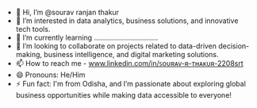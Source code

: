 - 👋 Hi, I’m @sourav ranjan thakur
- 👀 I’m interested in data analytics, business solutions, and innovative tech tools.
- 🌱 I’m currently learning ................................
- 💞️ I’m looking to collaborate on projects related to data-driven decision-making, business intelligence, and digital marketing solutions.
- 📫 How to reach me - www.linkedin.com/in/ꜱᴏᴜʀᴀᴠ-ʀ-ᴛʜᴀᴋᴜʀ-2208srt
- 😄 Pronouns: He/Him
- ⚡ Fun fact: I'm from Odisha, and I’m passionate about exploring global business opportunities while making data accessible to everyone!


<!---
sourav2208/sourav2208 is a ✨ special ✨ repository because its `README.md` (this file) appears on your GitHub profile.
You can click the Preview link to take a look at your changes.
--->
